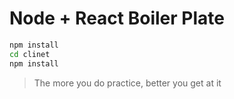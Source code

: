 # Node + React Boiler Plate


```bash
npm install
cd clinet
npm install
```

> The more you do practice, better you get at it